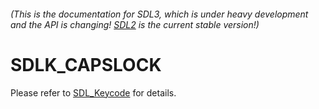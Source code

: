 ###### (This is the documentation for SDL3, which is under heavy development and the API is changing! [SDL2](https://wiki.libsdl.org/SDL2/) is the current stable version!)
# SDLK_CAPSLOCK

Please refer to [SDL_Keycode](SDL_Keycode) for details.

